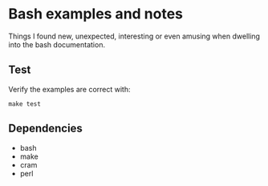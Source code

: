 # Bash examples and notes

Things I found new, unexpected, interesting or even amusing when dwelling into
the bash documentation.


## Test

Verify the examples are correct with:
```
make test
```


## Dependencies

* bash
* make
* cram
* perl
